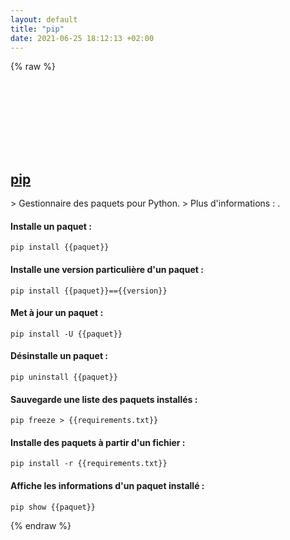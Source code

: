 ```yaml
---
layout: default
title: "pip"
date: 2021-06-25 18:12:13 +02:00
---
```

{% raw %}
<h2 id="pip">
  <a href="/fr/common/pip.html">pip</a> <a href="#pip"><svg class="icon">
    <use href="/assets/images/unicode_sprite.svg#link" />
  </svg></a>
</h2>
> Gestionnaire des paquets pour Python.
> Plus d'informations : <https://pip.pypa.io>.

#### Installe un paquet :
```shell
pip install {{paquet}}
```
#### Installe une version particulière d'un paquet :
```shell
pip install {{paquet}}=={{version}}
```
#### Met à jour un paquet :
```shell
pip install -U {{paquet}}
```
#### Désinstalle un paquet :
```shell
pip uninstall {{paquet}}
```
#### Sauvegarde une liste des paquets installés :
```shell
pip freeze > {{requirements.txt}}
```
#### Installe des paquets à partir d'un fichier :
```shell
pip install -r {{requirements.txt}}
```
#### Affiche les informations d'un paquet installé :
```shell
pip show {{paquet}}
```
{% endraw %}